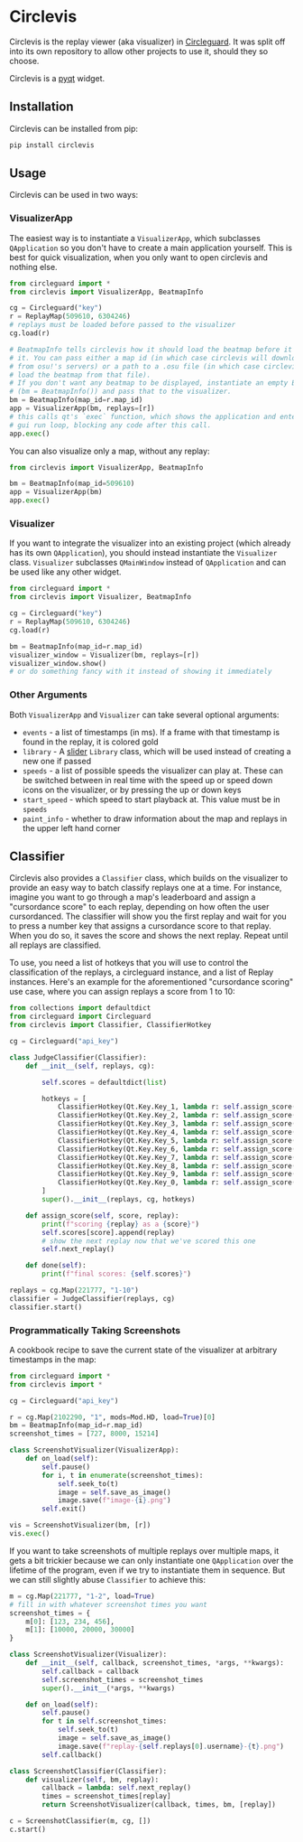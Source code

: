 # Circlevis

Circlevis is the replay viewer (aka visualizer) in [Circleguard](https://github.com/circleguard/circleguard). It was split off into its own repository to allow other projects to use it, should they so choose.

Circlevis is a [pyqt](https://pypi.org/project/PyQt6/) widget.

## Installation

Circlevis can be installed from pip:

```bash
pip install circlevis
```

## Usage

Circlevis can be used in two ways:

### VisualizerApp

The easiest way is to instantiate a `VisualizerApp`, which subclasses `QApplication` so you don't have to create a main application yourself. This is best for quick visualization, when you only want to open circlevis and nothing else.

```python
from circleguard import *
from circlevis import VisualizerApp, BeatmapInfo

cg = Circleguard("key")
r = ReplayMap(509610, 6304246)
# replays must be loaded before passed to the visualizer
cg.load(r)

# BeatmapInfo tells circlevis how it should load the beatmap before it displays
# it. You can pass either a map id (in which case circlevis will download the map
# from osu!'s servers) or a path to a .osu file (in which case circlevis will
# load the beatmap from that file).
# If you don't want any beatmap to be displayed, instantiate an empty BeatmapInfo
# (bm = BeatmapInfo()) and pass that to the visualizer.
bm = BeatmapInfo(map_id=r.map_id)
app = VisualizerApp(bm, replays=[r])
# this calls qt's `exec` function, which shows the application and enters the
# gui run loop, blocking any code after this call.
app.exec()
```

You can also visualize only a map, without any replay:

```python
from circlevis import VisualizerApp, BeatmapInfo

bm = BeatmapInfo(map_id=509610)
app = VisualizerApp(bm)
app.exec()
```

### Visualizer

If you want to integrate the visualizer into an existing project (which already has its own `QApplication`), you should instead instantiate the `Visualizer` class. `Visualizer` subclasses `QMainWindow` instead of `QApplication` and can be used like any other widget.

```python
from circleguard import *
from circlevis import Visualizer, BeatmapInfo

cg = Circleguard("key")
r = ReplayMap(509610, 6304246)
cg.load(r)

bm = BeatmapInfo(map_id=r.map_id)
visualizer_window = Visualizer(bm, replays=[r])
visualizer_window.show()
# or do something fancy with it instead of showing it immediately
```

### Other Arguments

Both `VisualizerApp` and `Visualizer` can take several optional arguments:

* `events` - a list of timestamps (in ms). If a frame with that timestamp is found in the replay, it is colored gold
* `library` - A [slider](https://github.com/llllllllll/slider) `Library` class, which will be used instead of creating a new one if passed
* `speeds` - a list of possible speeds the visualizer can play at. These can be switched between in real time with the speed up or speed down icons on the visualizer, or by pressing the up or down keys
* `start_speed` - which speed to start playback at. This value must be in `speeds`
* `paint_info` - whether to draw information about the map and replays in the upper left hand corner

## Classifier

Circlevis also provides a `Classifier` class, which builds on the visualizer to provide an easy way to batch classify replays one at a time. For instance, imagine you want to go through a map's leaderboard and assign a "cursordance score" to each replay, depending on how often the user cursordanced. The classifier will show you the first replay and wait for you to press a number key that assigns a cursordance score to that replay. When you do so, it saves the score and shows the next replay. Repeat until all replays are classified.

To use, you need a list of hotkeys that you will use to control the classification of the replays, a circleguard instance, and a list of Replay instances. Here's an example for the aforementioned "cursordance scoring" use case, where you can assign replays a score from 1 to 10:

```python
from collections import defaultdict
from circleguard import Circleguard
from circlevis import Classifier, ClassifierHotkey

cg = Circleguard("api_key")

class JudgeClassifier(Classifier):
    def __init__(self, replays, cg):

        self.scores = defaultdict(list)

        hotkeys = [
            ClassifierHotkey(Qt.Key.Key_1, lambda r: self.assign_score(1, r)),
            ClassifierHotkey(Qt.Key.Key_2, lambda r: self.assign_score(2, r)),
            ClassifierHotkey(Qt.Key.Key_3, lambda r: self.assign_score(3, r)),
            ClassifierHotkey(Qt.Key.Key_4, lambda r: self.assign_score(4, r)),
            ClassifierHotkey(Qt.Key.Key_5, lambda r: self.assign_score(5, r)),
            ClassifierHotkey(Qt.Key.Key_6, lambda r: self.assign_score(6, r)),
            ClassifierHotkey(Qt.Key.Key_7, lambda r: self.assign_score(7, r)),
            ClassifierHotkey(Qt.Key.Key_8, lambda r: self.assign_score(8, r)),
            ClassifierHotkey(Qt.Key.Key_9, lambda r: self.assign_score(9, r)),
            ClassifierHotkey(Qt.Key.Key_0, lambda r: self.assign_score(10, r)),
        ]
        super().__init__(replays, cg, hotkeys)

    def assign_score(self, score, replay):
        print(f"scoring {replay} as a {score}")
        self.scores[score].append(replay)
        # show the next replay now that we've scored this one
        self.next_replay()

    def done(self):
        print(f"final scores: {self.scores}")

replays = cg.Map(221777, "1-10")
classifier = JudgeClassifier(replays, cg)
classifier.start()
```

### Programmatically Taking Screenshots

A cookbook recipe to save the current state of the visualizer at arbitrary timestamps in the map:

```python
from circleguard import *
from circlevis import *

cg = Circleguard("api_key")

r = cg.Map(2102290, "1", mods=Mod.HD, load=True)[0]
bm = BeatmapInfo(map_id=r.map_id)
screenshot_times = [727, 8000, 15214]

class ScreenshotVisualizer(VisualizerApp):
    def on_load(self):
        self.pause()
        for i, t in enumerate(screenshot_times):
            self.seek_to(t)
            image = self.save_as_image()
            image.save(f"image-{i}.png")
        self.exit()

vis = ScreenshotVisualizer(bm, [r])
vis.exec()
```

If you want to take screenshots of multiple replays over multiple maps, it gets a bit trickier because we can only instantiate one `QApplication` over the lifetime of the program, even if we try to instantiate them in sequence. But we can still slightly abuse `Classifier` to achieve this:

```python
m = cg.Map(221777, "1-2", load=True)
# fill in with whatever screenshot times you want
screenshot_times = {
    m[0]: [123, 234, 456],
    m[1]: [10000, 20000, 30000]
}

class ScreenshotVisualizer(Visualizer):
    def __init__(self, callback, screenshot_times, *args, **kwargs):
        self.callback = callback
        self.screenshot_times = screenshot_times
        super().__init__(*args, **kwargs)

    def on_load(self):
        self.pause()
        for t in self.screenshot_times:
            self.seek_to(t)
            image = self.save_as_image()
            image.save(f"replay-{self.replays[0].username}-{t}.png")
        self.callback()

class ScreenshotClassifier(Classifier):
    def visualizer(self, bm, replay):
        callback = lambda: self.next_replay()
        times = screenshot_times[replay]
        return ScreenshotVisualizer(callback, times, bm, [replay])

c = ScreenshotClassifier(m, cg, [])
c.start()
```
